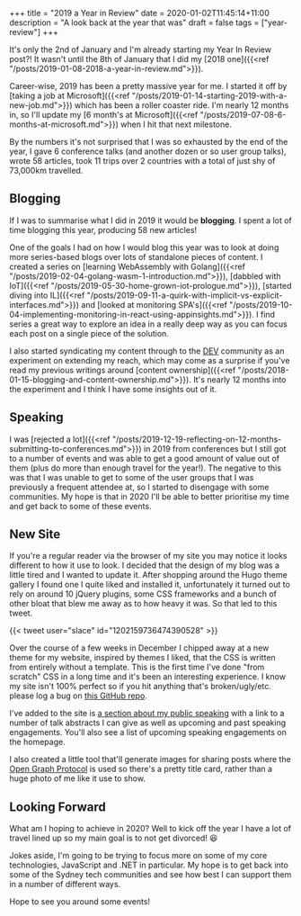 +++
title = "2019 a Year in Review"
date = 2020-01-02T11:45:14+11:00
description = "A look back at the year that was"
draft = false
tags = ["year-review"]
+++

It's only the 2nd of January and I'm already starting my Year In Review post?! It wasn't until the 8th of January that I did my [2018 one]({{<ref "/posts/2019-01-08-2018-a-year-in-review.md">}}).

Career-wise, 2019 has been a pretty massive year for me. I started it off by [taking a job at Microsoft]({{<ref "/posts/2019-01-14-starting-2019-with-a-new-job.md">}}) which has been a roller coaster ride. I'm nearly 12 months in, so I'll update my [6 month's at Microsoft]({{<ref "/posts/2019-07-08-6-months-at-microsoft.md">}}) when I hit that next milestone.

By the numbers it's not surprised that I was so exhausted by the end of the year, I gave 6 conference talks (and another dozen or so user group talks), wrote 58 articles, took 11 trips over 2 countries with a total of just shy of 73,000km travelled.

## Blogging

If I was to summarise what I did in 2019 it would be **blogging**. I spent a lot of time blogging this year, producing 58 new articles!

One of the goals I had on how I would blog this year was to look at doing more series-based blogs over lots of standalone pieces of content. I created a series on [learning WebAssembly with Golang]({{<ref "/posts/2019-02-04-golang-wasm-1-introduction.md">}}), [dabbled with IoT]({{<ref "/posts/2019-05-30-home-grown-iot-prologue.md">}}), [started diving into IL]({{<ref "/posts/2019-09-11-a-quirk-with-implicit-vs-explicit-interfaces.md">}}) and [looked at monitoring SPA's]({{<ref "/posts/2019-10-04-implementing-monitoring-in-react-using-appinsights.md">}}). I find series a great way to explore an idea in a really deep way as you can focus each post on a single piece of the solution.

I also started syndicating my content through to the [DEV](https://dev.to) community as an experiment on extending my reach, which may come as a surprise if you've read my previous writings around [content ownership]({{<ref "/posts/2018-01-15-blogging-and-content-ownership.md">}}). It's nearly 12 months into the experiment and I think I have some insights out of it.

## Speaking

I was [rejected a lot]({{<ref "/posts/2019-12-19-reflecting-on-12-months-submitting-to-conferences.md">}}) in 2019 from conferences but I still got to a number of events and was able to get a good amount of value out of them (plus do more than enough travel for the year!). The negative to this was that I was unable to get to some of the user groups that I was previously a frequent attendee at, so I started to disengage with some communities. My hope is that in 2020 I'll be able to better prioritise my time and get back to some of these events.

## New Site

If you're a regular reader via the browser of my site you may notice it looks different to how it use to look. I decided that the design of my blog was a little tired and I wanted to update it. After shopping around the Hugo theme gallery I found one I quite liked and installed it, unfortunately it turned out to rely on around 10 jQuery plugins, some CSS frameworks and a bunch of other bloat that blew me away as to how heavy it was. So that led to this tweet.

{{< tweet user="slace" id="1202159736474390528" >}}

Over the course of a few weeks in December I chipped away at a new theme for my website, inspired by themes I liked, that the CSS is written from entirely without a template. This is the first time I've done "from scratch" CSS in a long time and it's been an interesting experience. I know my site isn't 100% perfect so if you hit anything that's broken/ugly/etc. please log a bug on [this GitHub repo](https://github.com/aaronpowell/aaronpowell.github.io/issues).

I've added to the site is [a section about my public speaking](/talks) with a link to a number of talk abstracts I can give as well as upcoming and past speaking engagements. You'll also see a list of upcoming speaking engagements on the homepage.

I also created a little tool that'll generate images for sharing posts where the [Open Graph Protocol](https://opengraphprotocol.org/) is used so there's a pretty title card, rather than a huge photo of me like it use to show.

## Looking Forward

What am I hoping to achieve in 2020? Well to kick off the year I have a lot of travel lined up so my main goal is to not get divorced! :laughing:

Jokes aside, I'm going to be trying to focus more on some of my core technologies, JavaScript and .NET in particular. My hope is to get back into some of the Sydney tech communities and see how best I can support them in a number of different ways.

Hope to see you around some events!
